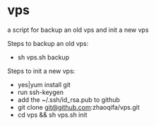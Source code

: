 vps
===

a script for backup an old vps and init a new vps

Steps to backup an old vps:
* sh vps.sh backup


Steps to init a new vps:
* yes|yum install git
* run ssh-keygen
* add the ~/.ssh/id_rsa.pub to github
* git clone git@github.com:zhaoqifa/vps.git
* cd vps && sh vps.sh init
